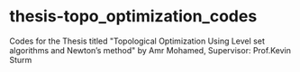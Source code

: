 # thesis-topo_optimization_codes
Codes for the Thesis titled "Topological Optimization Using Level set algorithms and Newton’s method" by Amr Mohamed, Supervisor: Prof.Kevin Sturm
